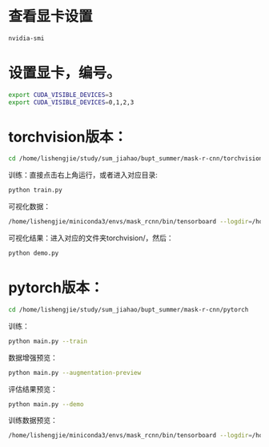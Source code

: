 # 查看显卡设置

```bash
nvidia-smi
```

# 设置显卡，编号。

```bash
export CUDA_VISIBLE_DEVICES=3
export CUDA_VISIBLE_DEVICES=0,1,2,3
```

# torchvision版本：

```bash
cd /home/lishengjie/study/sum_jiahao/bupt_summer/mask-r-cnn/torchvision
```

训练：直接点击右上角运行，或者进入对应目录:

```bash
python train.py
```

可视化数据：

```bash
/home/lishengjie/miniconda3/envs/mask_rcnn/bin/tensorboard --logdir=/home/lishengjie/study/sum_jiahao/bupt_summer/mask-r-cnn/torchvision/result/three/tensorboard/ --port=9999
```

可视化结果：进入对应的文件夹torchvision/，然后：

```bash
python demo.py
```

# pytorch版本：

```bash
cd /home/lishengjie/study/sum_jiahao/bupt_summer/mask-r-cnn/pytorch
```

训练： 

```bash
python main.py --train
```

数据增强预览：

```bash
python main.py --augmentation-preview
```

评估结果预览：

```bash
python main.py --demo
```

训练数据预览：

```bash
/home/lishengjie/miniconda3/envs/mask_rcnn/bin/tensorboard --logdir=/home/lishengjie/study/sum_jiahao/bupt_summer/mask-r-cnn/pytorch/result/one/tensorboard/ --port=9999
```